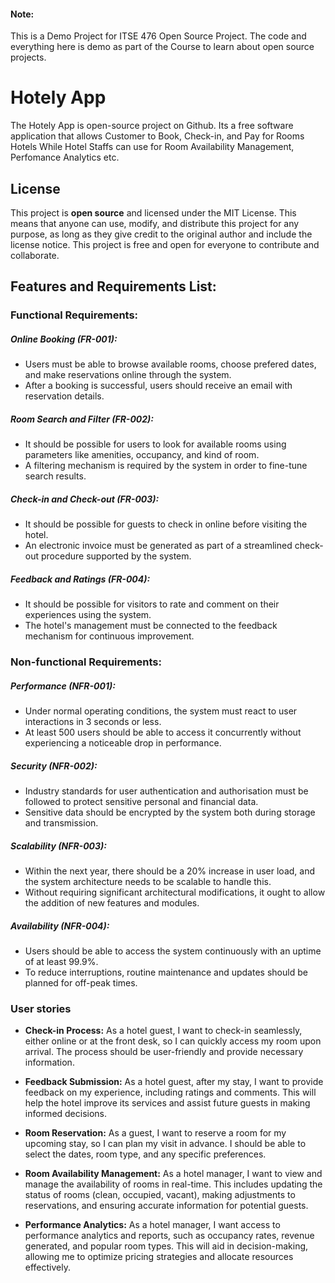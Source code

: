#### Note: 
This is a Demo Project for ITSE 476 Open Source Project. The code and everything here is demo as part of the Course to learn about open source projects.  

# Hotely App
The Hotely App is open-source project on Github. Its a free software application that allows Customer to Book, Check-in, and Pay for Rooms Hotels While Hotel Staffs can use for Room Availability Management, Perfomance Analytics etc. 

## License
This project is **open source** and licensed under the MIT License. This means that anyone can use, modify, and distribute this project for any purpose, as long as they give credit to the original author and include the license notice. This project is free and open for everyone to contribute and collaborate.

## Features and Requirements List:
### Functional Requirements:
##### Online Booking (FR-001):
- Users must be able to browse available rooms, choose prefered dates, and make reservations online through the system.
- After a booking is successful, users should receive an email with reservation details.

##### Room Search and Filter (FR-002):
- It should be possible for users to look for available rooms using parameters like amenities, occupancy, and kind of room.
- A filtering mechanism is required by the system in order to fine-tune search results.

##### Check-in and Check-out (FR-003):
- It should be possible for guests to check in online before visiting the hotel.
- An electronic invoice must be generated as part of a streamlined check-out procedure supported by the system.

##### Feedback and Ratings (FR-004):
- It should be possible for visitors to rate and comment on their experiences using the system.
- The hotel's management must be connected to the feedback mechanism for continuous improvement.


### Non-functional Requirements:

##### Performance (NFR-001):
- Under normal operating conditions, the system must react to user interactions in 3 seconds or less.
- At least 500 users should be able to access it concurrently without experiencing a noticeable drop in performance.

##### Security (NFR-002):
- Industry standards for user authentication and authorisation must be followed to protect sensitive personal and financial data.
- Sensitive data should be encrypted by the system both during storage and transmission.

##### Scalability (NFR-003):
- Within the next year, there should be a 20% increase in user load, and the system architecture needs to be scalable to handle this.
- Without requiring significant architectural modifications, it ought to allow the addition of new features and modules.

##### Availability (NFR-004):
- Users should be able to access the system continuously with an uptime of at least 99.9%.
- To reduce interruptions, routine maintenance and updates should be planned for off-peak times.


### User stories

- <b>Check-in Process:</b>
As a hotel guest, I want to check-in seamlessly, either online or at the front desk, so I can quickly access my room upon arrival. The process should be user-friendly and provide necessary information.

- <b>Feedback Submission:</b>
As a hotel guest, after my stay, I want to provide feedback on my experience, including ratings and comments. This will help the hotel improve its services and assist future guests in making informed decisions.

- <b>Room Reservation:</b>
As a guest, I want to reserve a room for my upcoming stay, so I can plan my visit in advance. I should be able to select the dates, room type, and any specific preferences.

- <b>Room Availability Management:</b>
As a hotel manager, I want to view and manage the availability of rooms in real-time. This includes updating the status of rooms (clean, occupied, vacant), making adjustments to reservations, and ensuring accurate information for potential guests.

- <b>Performance Analytics:</b>
As a hotel manager, I want access to performance analytics and reports, such as occupancy rates, revenue generated, and popular room types. This will aid in decision-making, allowing me to optimize pricing strategies and allocate resources effectively.
